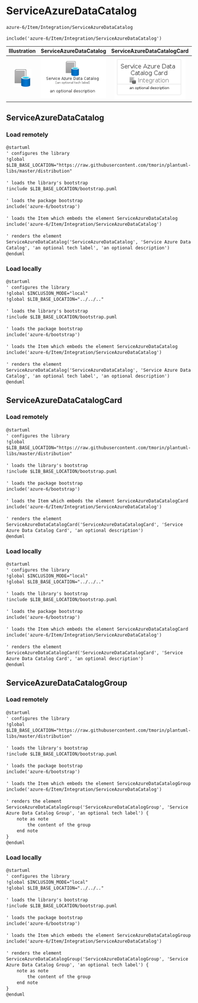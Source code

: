 # ServiceAzureDataCatalog


```text
azure-6/Item/Integration/ServiceAzureDataCatalog
```

```text
include('azure-6/Item/Integration/ServiceAzureDataCatalog')
```



| Illustration | ServiceAzureDataCatalog | ServiceAzureDataCatalogCard | ServiceAzureDataCatalogGroup |
| :---: | :---: | :---: | :---: |
| ![illustration for Illustration](../../../azure-6/Item/Integration/ServiceAzureDataCatalog.png) | ![illustration for ServiceAzureDataCatalog](../../../azure-6/Item/Integration/ServiceAzureDataCatalog.Local.png) | ![illustration for ServiceAzureDataCatalogCard](../../../azure-6/Item/Integration/ServiceAzureDataCatalogCard.Local.png) | ![illustration for ServiceAzureDataCatalogGroup](../../../azure-6/Item/Integration/ServiceAzureDataCatalogGroup.Local.png) |




## ServiceAzureDataCatalog

### Load remotely
```plantuml
@startuml
' configures the library
!global $LIB_BASE_LOCATION="https://raw.githubusercontent.com/tmorin/plantuml-libs/master/distribution"

' loads the library's bootstrap
!include $LIB_BASE_LOCATION/bootstrap.puml

' loads the package bootstrap
include('azure-6/bootstrap')

' loads the Item which embeds the element ServiceAzureDataCatalog
include('azure-6/Item/Integration/ServiceAzureDataCatalog')

' renders the element
ServiceAzureDataCatalog('ServiceAzureDataCatalog', 'Service Azure Data Catalog', 'an optional tech label', 'an optional description')
@enduml
```

### Load locally
```plantuml
@startuml
' configures the library
!global $INCLUSION_MODE="local"
!global $LIB_BASE_LOCATION="../../.."

' loads the library's bootstrap
!include $LIB_BASE_LOCATION/bootstrap.puml

' loads the package bootstrap
include('azure-6/bootstrap')

' loads the Item which embeds the element ServiceAzureDataCatalog
include('azure-6/Item/Integration/ServiceAzureDataCatalog')

' renders the element
ServiceAzureDataCatalog('ServiceAzureDataCatalog', 'Service Azure Data Catalog', 'an optional tech label', 'an optional description')
@enduml
```

## ServiceAzureDataCatalogCard

### Load remotely
```plantuml
@startuml
' configures the library
!global $LIB_BASE_LOCATION="https://raw.githubusercontent.com/tmorin/plantuml-libs/master/distribution"

' loads the library's bootstrap
!include $LIB_BASE_LOCATION/bootstrap.puml

' loads the package bootstrap
include('azure-6/bootstrap')

' loads the Item which embeds the element ServiceAzureDataCatalogCard
include('azure-6/Item/Integration/ServiceAzureDataCatalog')

' renders the element
ServiceAzureDataCatalogCard('ServiceAzureDataCatalogCard', 'Service Azure Data Catalog Card', 'an optional description')
@enduml
```

### Load locally
```plantuml
@startuml
' configures the library
!global $INCLUSION_MODE="local"
!global $LIB_BASE_LOCATION="../../.."

' loads the library's bootstrap
!include $LIB_BASE_LOCATION/bootstrap.puml

' loads the package bootstrap
include('azure-6/bootstrap')

' loads the Item which embeds the element ServiceAzureDataCatalogCard
include('azure-6/Item/Integration/ServiceAzureDataCatalog')

' renders the element
ServiceAzureDataCatalogCard('ServiceAzureDataCatalogCard', 'Service Azure Data Catalog Card', 'an optional description')
@enduml
```

## ServiceAzureDataCatalogGroup

### Load remotely
```plantuml
@startuml
' configures the library
!global $LIB_BASE_LOCATION="https://raw.githubusercontent.com/tmorin/plantuml-libs/master/distribution"

' loads the library's bootstrap
!include $LIB_BASE_LOCATION/bootstrap.puml

' loads the package bootstrap
include('azure-6/bootstrap')

' loads the Item which embeds the element ServiceAzureDataCatalogGroup
include('azure-6/Item/Integration/ServiceAzureDataCatalog')

' renders the element
ServiceAzureDataCatalogGroup('ServiceAzureDataCatalogGroup', 'Service Azure Data Catalog Group', 'an optional tech label') {
    note as note
        the content of the group
    end note
}
@enduml
```

### Load locally
```plantuml
@startuml
' configures the library
!global $INCLUSION_MODE="local"
!global $LIB_BASE_LOCATION="../../.."

' loads the library's bootstrap
!include $LIB_BASE_LOCATION/bootstrap.puml

' loads the package bootstrap
include('azure-6/bootstrap')

' loads the Item which embeds the element ServiceAzureDataCatalogGroup
include('azure-6/Item/Integration/ServiceAzureDataCatalog')

' renders the element
ServiceAzureDataCatalogGroup('ServiceAzureDataCatalogGroup', 'Service Azure Data Catalog Group', 'an optional tech label') {
    note as note
        the content of the group
    end note
}
@enduml
```

